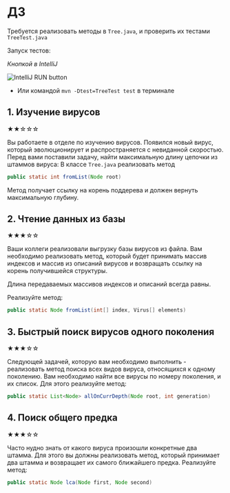 # ДЗ

Требуется реализовать методы в `Tree.java`, и проверить их тестами `TreeTest.java`

Запуск тестов:

*Кнопкой в IntelliJ*

![IntelliJ RUN button](https://i.imgur.com/uHwKybe.png)

* Или командой `mvn -Dtest=TreeTest test` в терминале

## 1. Изучение вирусов

★★☆☆☆

Вы работаете в отделе по изучению вирусов. Появился новый вирус, который эволюционирует и распространяется с невиданной
скоростью. Перед вами поставили задачу, найти максимальную длину цепочки из штаммов вируса:
В классе `Tree.java` реализовать метод

```java
public static int fromList(Node root)
```

Метод получает ссылку на корень поддерева и должен вернуть максимальную глубину.

## 2. Чтение данных из базы

★★★☆☆

Ваши коллеги реализовали выгрузку базы вирусов из файла. Вам необходимо реализовать метод, который будет принимать
массив индексов и массив из описаний вирусов и возвращать ссылку на корень получившейся структуры.

Длина передаваемых массивов индексов и описаний всегда равны.

Реализуйте метод:

```java
public static Node fromList(int[] index, Virus[] elements) 
```

## 3. Быстрый поиск вирусов одного поколения

★★★☆☆

Следующей задачей, которую вам необходимо выполнить - реализовать метод поиска всех видов вируса,
относящихся к одному поколению. Вам необходимо найти все вирусы по номеру поколения, и
их список. Для этого реализуйте метод:

```java
public static List<Node> allOnCurrDepth(Node root, int generation)
```

## 4. Поиск общего предка

★★★☆☆

Часто нудно знать от какого вируса произошли конкретные два штамма. Для этого вы должны реализовать 
метод, который принимает два штамма и возвращает их самого ближайшего предка. Реализуйте метод:

```java
public static Node lca(Node first, Node second)
```


